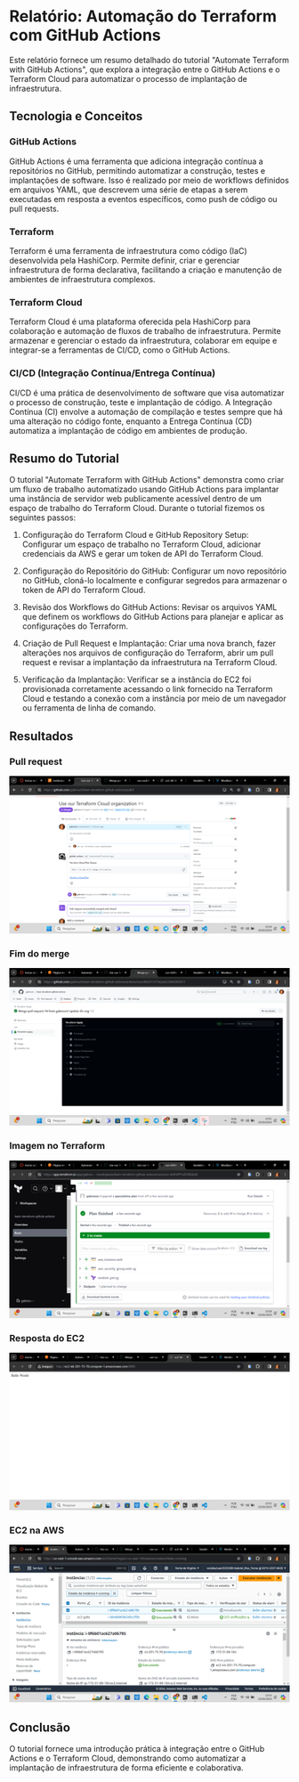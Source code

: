 # Relatório: Automação do Terraform com GitHub Actions
Este relatório fornece um resumo detalhado do tutorial "Automate Terraform with GitHub Actions", que explora a integração entre o GitHub Actions e o Terraform Cloud para automatizar o processo de implantação de infraestrutura.

## Tecnologia e Conceitos
### GitHub Actions
GitHub Actions é uma ferramenta que adiciona integração contínua a repositórios no GitHub, permitindo automatizar a construção, testes e implantações de software. Isso é realizado por meio de workflows definidos em arquivos YAML, que descrevem uma série de etapas a serem executadas em resposta a eventos específicos, como push de código ou pull requests.

### Terraform
Terraform é uma ferramenta de infraestrutura como código (IaC) desenvolvida pela HashiCorp. Permite definir, criar e gerenciar infraestrutura de forma declarativa, facilitando a criação e manutenção de ambientes de infraestrutura complexos.

### Terraform Cloud
Terraform Cloud é uma plataforma oferecida pela HashiCorp para colaboração e automação de fluxos de trabalho de infraestrutura. Permite armazenar e gerenciar o estado da infraestrutura, colaborar em equipe e integrar-se a ferramentas de CI/CD, como o GitHub Actions.

### CI/CD (Integração Contínua/Entrega Contínua)
CI/CD é uma prática de desenvolvimento de software que visa automatizar o processo de construção, teste e implantação de código. A Integração Contínua (CI) envolve a automação de compilação e testes sempre que há uma alteração no código fonte, enquanto a Entrega Contínua (CD) automatiza a implantação de código em ambientes de produção.

## Resumo do Tutorial
O tutorial "Automate Terraform with GitHub Actions" demonstra como criar um fluxo de trabalho automatizado usando GitHub Actions para implantar uma instância de servidor web publicamente acessível dentro de um espaço de trabalho do Terraform Cloud. Durante o tutorial fizemos os seguintes passos:

1. Configuração do Terraform Cloud e GitHub Repository Setup: Configurar um espaço de trabalho no Terraform Cloud, adicionar credenciais da AWS e gerar um token de API do Terraform Cloud.

2. Configuração do Repositório do GitHub: Configurar um novo repositório no GitHub, cloná-lo localmente e configurar segredos para armazenar o token de API do Terraform Cloud.

3. Revisão dos Workflows do GitHub Actions: Revisar os arquivos YAML que definem os workflows do GitHub Actions para planejar e aplicar as configurações do Terraform.

4. Criação de Pull Request e Implantação: Criar uma nova branch, fazer alterações nos arquivos de configuração do Terraform, abrir um pull request e revisar a implantação da infraestrutura na Terraform Cloud.

5. Verificação da Implantação: Verificar se a instância do EC2 foi provisionada corretamente acessando o link fornecido na Terraform Cloud e testando a conexão com a instância por meio de um navegador ou ferramenta de linha de comando.

## Resultados
### Pull request
![PR](assets/pr.png)

### Fim do merge
![Merge](assets/merge_terminado.png)

### Imagem no Terraform
![Terraform](assets/imagem_do_terraform.png)

### Resposta do EC2
![Resposta do EC2](assets/resposta_ec2.png)

### EC2 na AWS
![Resposta do EC2](assets/instancia_criada.png)

## Conclusão
O tutorial fornece uma introdução prática à integração entre o GitHub Actions e o Terraform Cloud, demonstrando como automatizar a implantação de infraestrutura de forma eficiente e colaborativa. 
